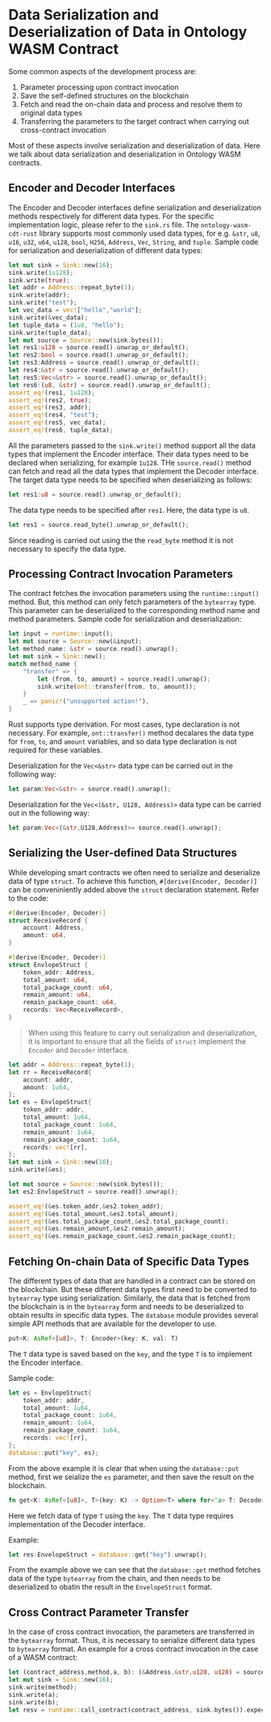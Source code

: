 # Data Serialization and Deserialization of Data in Ontology WASM Contract

Some common aspects of the development process are:
1. Parameter processing upon contract invocation
2. Save the self-defined structures on the blockchain
3. Fetch and read the on-chain data and process and resolve them to original data types
4. Transferring the parameters to the target contract when carrying out cross-contract invocation

Most of these aspects involve serialization and deserialization of data. Here we talk about data serialization and deserialization in Ontology WASM contracts.

## Encoder and Decoder Interfaces

The Encoder and Decoder interfaces define serialization and deserialization methods respectively for different data types. For the specific implementation logic, please refer to the `sink.rs` file. The `ontology-wasm-cdt-rust` library supports most commonly used data types, for e.g. `&str`, `u8`, `u16`, `u32`, `u64`, `u128`, `bool`, `H256`, `Address`, `Vec`, `String`, and `tuple`. Sample code for serialization and deserialization of different data types:


```rust
let mut sink = Sink::new(16);
sink.write(1u128);
sink.write(true);
let addr = Address::repeat_byte(1);
sink.write(addr);
sink.write("test");
let vec_data = vec!["hello","world"];
sink.write(&vec_data);
let tuple_data = (1u8, "hello");
sink.write(tuple_data);
let mut source = Source::new(sink.bytes());
let res1:u128 = source.read().unwrap_or_default();
let res2:bool = source.read().unwrap_or_default();
let res3:Address = source.read().unwrap_or_default();
let res4:&str = source.read().unwrap_or_default();
let res5:Vec<&str> = source.read().unwrap_or_default();
let res6:(u8, &str) = source.read().unwrap_or_default();
assert_eq!(res1, 1u128);
assert_eq!(res2, true);
assert_eq!(res3, addr);
assert_eq!(res4, "test");
assert_eq!(res5, vec_data);
assert_eq!(res6, tuple_data);
```

All the parameters passed to the `sink.write()` method support all the data types that implement the Encoder interface. Their data types need to be declared when serializing, for example `1u128`.
THe `source.read()` method can fetch and read all the data types that implement the Decoder interface. The target data type needs to be specified when deserializing as follows:

```rust
let res1:u8 = source.read().unwrap_or_default();
```

The data type needs to be specified after `res1`. Here, the data type is `u8`.

```rust
let res1 = source.read_byte().unwrap_or_default();
```

Since reading is carried out using the the `read_byte` method it is not necessary to specify the data type.

## Processing Contract Invocation Parameters


The contract fetches the invocation parameters using the `runtime::input()` method. But, this method can only fetch parameters of the `bytearray` type. This parameter can be deserialized to the corresponding method name and method parameters. Sample code for serialization and deserialization:

```rust
let input = runtime::input();
let mut source = Source::new(&input);
let method_name: &str = source.read().unwrap();
let mut sink = Sink::new();
match method_name {
    "transfer" => {
        let (from, to, amount) = source.read().unwrap();
        sink.write(ont::transfer(from, to, amount));
    }
    _ => panic!("unsupported action!"),
}
```

Rust supports type derivation. For most cases, type declaration is not necessary. For example, `ont::transfer()` method decalares the data type for `from`, `to`, and `amount` variables, and so data type declaration  is not required for these variables.

Deserialization for the `Vec<&str>` data type can be carried out in the following way:

```rust
let param:Vec<&str> = source.read().unwrap();
```

Deserialization for the `Vec<(&str, U128, Address)>` data type can be carried out in the following way:

```rust
let param:Vec<(&str,U128,Address)>= source.read().unwrap();
```

## Serializing the User-defined Data Structures


While developing smart contracts we often need to serialize and deserialize data of type `struct`. To achieve this function, `#[derive(Encoder, Decoder)]` can be conveniniently added above the `struct` declaration statement. Refer to the code:

```rust
#[derive(Encoder, Decoder)]
struct ReceiveRecord {
    account: Address,
    amount: u64,
}

#[derive(Encoder, Decoder)]
struct EnvlopeStruct {
    token_addr: Address,
    total_amount: u64,
    total_package_count: u64,
    remain_amount: u64,
    remain_package_count: u64,
    records: Vec<ReceiveRecord>,
}
```

> When using this feature to carry out serialization and deserialization, it is important to ensure that all the fields of `struct` implement the `Encoder` and `Decoder` interface.

```rust
let addr = Address::repeat_byte(1);
let rr = ReceiveRecord{
    account: addr,
    amount: 1u64,
};
let es = EnvlopeStruct{
    token_addr: addr,
    total_amount: 1u64,
    total_package_count: 1u64,
    remain_amount: 1u64,
    remain_package_count: 1u64,
    records: vec![rr],
};
let mut sink = Sink::new(16);
sink.write(&es);

let mut source = Source::new(sink.bytes());
let es2:EnvlopeStruct = source.read().unwrap();

assert_eq!(&es.token_addr,&es2.token_addr);
assert_eq!(&es.total_amount,&es2.total_amount);
assert_eq!(&es.total_package_count,&es2.total_package_count);
assert_eq!(&es.remain_amount,&es2.remain_amount);
assert_eq!(&es.remain_package_count,&es2.remain_package_count);
```

## Fetching On-chain Data of Specific Data Types

The different types of data that are handled in a contract can be stored on the blockchain. But these different data types first need to be converted to `bytearray` type using serialization. Similarly, the data that is fetched from the blockchain is in the `bytearray` form and needs to be deserialized to obtain results in specific data types.
The `database` module provides several simple API methods that are available for the developer to use.

```rust
put<K: AsRef<[u8]>, T: Encoder>(key: K, val: T)
```

The `T` data type is saved based on the `key`, and the type `T` is to implement the Encoder interface.

Sample code:

```rust
let es = EnvlopeStruct{
    token_addr: addr,
    total_amount: 1u64,
    total_package_count: 1u64,
    remain_amount: 1u64,
    remain_package_count: 1u64,
    records: vec![rr],
};
database::put("key", es);
```

From the above example it is clear that when using the `database::put` method, first we seialize the `es` parameter, and then save the result on the blockchain.

```rust
fn get<K: AsRef<[u8]>, T>(key: K) -> Option<T> where for<'a> T: Decoder<'a> + 'static,
```

Here we fetch data of type `T` using the `key`. The `T` data type requires implementation of the Decoder interface.

Example:

```rust
let res:EnvelopeStruct = database::get("key").unwrap();
```

From the example above we can see that the `database::get` method fetches data of the type `bytearray` from the chain, and then needs to be deserialized to obatin the result in the `EnvelopeStruct` format.

## Cross Contract Parameter Transfer

In the case of cross contract invocation, the parameters are transferred in the `bytearray` format. Thus, it is necessary to serialize different data types to `bytearray` format. An example for a cross contract invocation in the case of a WASM contract:

```rust
let (contract_address,method,a, b): (&Address,&str,u128, u128) = source.read().unwrap();
let mut sink = Sink::new(16);
sink.write(method);
sink.write(a);
sink.write(b);
let resv = runtime::call_contract(contract_address, sink.bytes()).expect("get no return");
```
